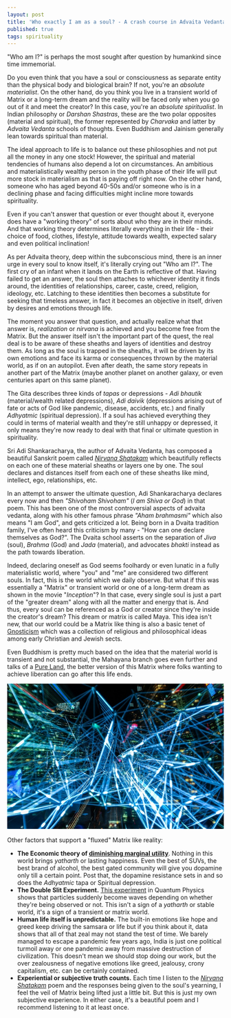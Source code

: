```yaml
---
layout: post
title: 'Who exactly I am as a soul? - A crash course in Advaita Vedanta'
published: true
tags: spirituality
---
```


"Who am I?" is perhaps the most sought after question by humankind since time immemorial.

Do you even think that you have a soul or consciousness as separate entity than the physical body and biological brain? If not, you're an *absolute materialist*. On the other hand, do you think you live in a transient world of Matrix or a long-term dream and the reality will be faced only when you go out of it and meet the creator? In this case, you're an *absolute spiritualist*. In Indian philosophy or *Darshan Shastras*, these are the two polar opposites (material and spiritual), the former represented by *Charvaka* and latter by *Advaita Vedanta* schools of thoughts. Even Buddhism and Jainism generally lean towards spiritual than material.

The ideal approach to life is to balance out these philosophies and not put all the money in any one stock! However, the spiritual and material tendencies of humans also depend a lot on circumstances. An ambitious and materialistically wealthy person in the youth phase of their life will put more stock in materialism as that is paying off right now. On the other hand, someone who has aged beyond 40-50s and/or someone who is in a declining phase and facing difficulties might incline more towards spirituality.

Even if you can't answer that question or ever thought about it, everyone does have a "working theory" of sorts about who they are in their minds. And that working theory determines literally everything in their life - their choice of food, clothes, lifestyle, attitude towards wealth, expected salary and even political inclination!

As per Advaita theory, deep within the subconscious mind, there is an inner urge in every soul to know itself, it's literally crying out "Who am I?". The first cry of an infant when it lands on the Earth is reflective of that. Having failed to get an answer, the soul then attaches to whichever identity it finds around, the identities of relationships, career, caste, creed, religion, ideology, etc. Latching to these identities then becomes a substitute for seeking that timeless answer, in fact it becomes an objective in itself, driven by desires and emotions through life.

The moment you answer that question, and actually realize what that answer is, *realization* or *nirvana* is achieved and you become free from the Matrix. But the answer itself isn't the important part of the quest, the real deal is to be aware of these sheaths and layers of identities and destroy them. As long as the soul is trapped in the sheaths, it will be driven by its own emotions and face its karma or consequences thrown by the material world, as if on an autopilot. Even after death, the same story repeats in another part of the Matrix (maybe another planet on another galaxy, or even centuries apart on this same planet).

The Gita describes three kinds of *tapas* or depressions - *Adi bhautik* (material/wealth related depressions), *Adi daivik* (depressions arising out of fate or acts of God like pandemic, disease, accidents, etc.) and finally *Adhyatmic* (spiritual depression). If a soul has achieved everything they could in terms of material wealth and they're still unhappy or depressed, it only means they're now ready to deal with that final or ultimate question in spirituality.

Sri Adi Shankaracharya, the author of Advaita Vedanta, has composed a beautiful Sanskrit poem called [*Nirvana Shatakam*](https://www.youtube.com/watch?v=LXtNqL2vxoA) which beautifully reflects on each one of these material sheaths or layers one by one. The soul declares and distances itself from each one of these sheaths like mind, intellect, ego, relationships, etc.

In an attempt to answer the ultimate question, Adi Shankaracharya declares every now and then *"Shivoham Shivoham"* (*I am Shiva or God*) in that poem. This has been one of the most controversial aspects of advaita vedanta, along with his other famous phrase *"Aham brahmasmi"* which also means "I am God", and gets criticized a lot. Being born in a Dvaita tradition family, I've often heard this criticism by many - "How can one declare themselves as God?". The Dvaita school asserts on the separation of *Jiva* (soul), *Brahma* (God) and *Jada* (material), and advocates *bhakti* instead as the path towards liberation.

Indeed, declaring oneself as God seems foolhardy or even lunatic in a fully materialistic world, where "you" and "me" are considered two different souls. In fact, this is the world which we daily observe. But what if this was essentially a "Matrix" or transient world or one of a long-term dream as shown in the movie "*Inception*"? In that case, every single soul is just a part of the "greater dream" along with all the matter and energy that is. And thus, every soul can be referenced as a God or creator since they're inside the creator's dream? This dream or matrix is called Maya. This idea isn't new, that our world could be a Matrix like thing is also a basic tenet of [Gnosticism](https://en.wikipedia.org/wiki/Gnosticism) which was a collection of religious and philosophical ideas among early Christian and Jewish sects.

Even Buddhism is pretty much based on the idea that the material world is transient and not substantial, the Mahayana branch goes even further and talks of a [Pure Land](https://en.wikipedia.org/wiki/Pure_Land_Buddhism), the better version of this Matrix where folks wanting to achieve liberation can go after this life ends.

![mesh](/uploads/mesh.jpg)

Other factors that support a "fluxed" Matrix like reality:

- **The Economic theory of [diminishing marginal utility](https://en.wikipedia.org/wiki/Marginal_utility#Law_of_diminishing_marginal_utility)**. Nothing in this world brings *yatharth* or lasting happiness. Even the best of SUVs, the best brand of alcohol, the best gated community will give you dopamine only till a certain point. Post that, the dopamine resistance sets in and so does the *Adhyatmic* tapa or Spiritual depression.
- **The Double Slit Experiment.** [This experiment](https://en.wikipedia.org/wiki/Double-slit_experiment) in Quantum Physics shows that particles suddenly become waves depending on whether they're being observed or not. This isn't a sign of a *yatharth* or stable world, it's a sign of a transient or matrix world.
- **Human life itself is unpredictable.** The built-in emotions like hope and greed keep driving the samsara or life but if you think about it, data shows that all of that zeal may not stand the test of time. We barely managed to escape a pandemic few years ago, India is just one political turmoil away or one pandemic away from massive destruction of civilization. This doesn't mean we should stop doing our work, but the over zealousness of negative emotions like greed, jealousy, crony capitalism, etc. can be certainly contained.
- **Experiential or subjective truth counts.** Each time I listen to the [*Nirvana Shatakam*](https://www.youtube.com/watch?v=LXtNqL2vxoA) poem and the responses being given to the soul's yearning, I feel the veil of Matrix being lifted just a little bit. But this is just my own subjective experience. In either case, it's a beautiful poem and I recommend listening to it at least once.